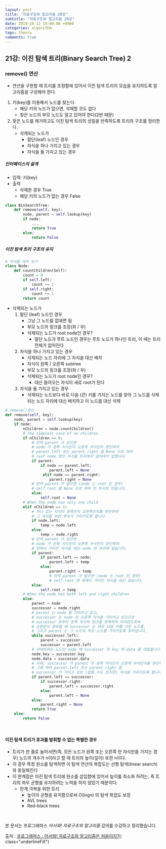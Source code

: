 ```yaml
---
layout: post
title: "자료구조와 알고리즘 20강"
subtitle: "자료구조와 알고리즘 20강"
date: 2019-10-12 19:00:00 +0900
categories: algorithm
tags: theory
comments: true
---
```


## 21강: 이진 탐색 트리(Binary Search Tree) 2



### remove() 연산

- 연산을 구현할 때 트리를 조정함에 있어서 이진 탐색 트리의 모습을 유지하도록 알고리즘을 구성해야 한다.

1. 키(key)를 이용해서 노드를 찾는다.
   - 해당 키의 노드가 없으면, 삭제할 것도 없다
   - 찾은 노드의 부모 노드도 알고 있어야 한다(2번 때문)
2. 찾은 노드를 제거하고도 이진 탐색 트리의 성질을 만족하도록 트리의 구조를 정리한다.
   - 삭제되는 노드가
     - 말단(leaf) 노드인 경우
     - 자식을 하나 가지고 있는 경우
     - 자식을 둘 가지고 있는 경우

##### 인터페이스의 설계

- 입력: 키(key)
- 출력
  - 삭제한 경우 True
  - 해당 키의 노드가 없는 경우 False

```python
class BinSearchTree:
    def remove(self, key):
        node, parent = self.lookup(key)
        if node:
            ...
            return True
        else:
            return False        
```

##### 이진 탐색 트리 구조의 유지

```python
# 자식을 세어 보기
class Node:
    def countChildren(Self):
        count = 0
        if self.left:
            count += 1
        if self.right:
            count += 1
        return count
```

- 삭제되는 노드가
  1. 말단 (leaf) 노드인 경우
     - 그냥 그 노드를 없애면 됨
     - 부모 노드의 링크를 조정(좌 / 우)
     - 삭제되는 노드가 root node인 경우?
       - 말단 노드가 루트 노드인 경우는 루트 노드가 하나인 트리, 이 때는 트리 전체가 없어진다
  2. 자식을 하나 가지고 있는 경우
     - 삭제되는 노드 자리에 그 자식을 대신 배치
     - 자식이 왼쪽 / 오른쪽 subtree
     - 부모 노드의 링크를 조정(좌 / 우)
     - 삭제되는 노드가 root node인 경우?
       - 대신 들어오는 자식이 새로 root가 된다
  3. 자식을 둘 가지고 있는 경우
     - 삭제되는 노드보다 바로 다음 (큰) 키를 가지는 노드를 찾아 그 노드를 삭제되는 노드 자리에 대신 배치하고 이 노드를 대신 삭제

```python
# remove()연산
def remove(self, key):
    node, parent = self.lookup(key)
    if node:
        nChildren = node.countChildren()
        # The simplest case of no children
        if nChildren == 0:
            # 만약 parent 가 있으면
            # node 가 왼쪽 자식인지 오른쪽 자식인지 판단하여
            # parent.left 또는 parent.right 를 None 으로 하여
            # leaf node 였던 자식을 트리에서 끊어내어 없앱니다.
            if parent:
                if node == parent.left:
                    parent.left = None
                 elif node == parent.right:
                    parent.right = None
            # 만약 parent 가 없으면 (node 는 root 인 경우)
            # self.root 를 None 으로 하여 빈 트리로 만듭니다.
            else:
                self.root = None
        # When the node has only one child
        elif nChildren == 1:
            # 하나 있는 자식이 왼쪽인지 오른쪽인지를 판단하여
            # 그 자식을 어떤 변수가 가리키도록 합니다.
            if node.left:
                temp = node.left                    
            else:
                temp = node.right
            # 만약 parent 가 있으면
            # node 가 왼쪽 자식인지 오른쪽 자식인지 판단하여
            # 위에서 가리킨 자식을 대신 node 의 자리에 넣습니다.
            if parent:
                if parent.left == node:
                    parent.left = temp
                else:
                    parent.right = temp
                    # 만약 parent 가 없으면 (node 는 root 인 경우)
                    # self.root 에 위에서 가리킨 자식을 대신 넣습니다.
            else:
            	self.root = temp
        # When the node has both left and right children
        else:
            parent = node
            successor = node.right
            # parent 는 node 를 가리키고 있고,
            # successor 는 node 의 오른쪽 자식을 가리키고 있으므로
            # successor 로부터 왼쪽 자식의 링크를 반복하여 따라감으로써
            # 순환문이 종료할 때 successor 는 바로 다음 키를 가진 노드를,
            # 그리고 parent 는 그 노드의 부모 노드를 가리키도록 찾아냅니다.
            while successor.left:
                parent = successor
                successor = parent.left
            # 삭제하려는 노드인 node 에 successor 의 key 와 data 를 대입합니다.
            node.key = successor.key
            node.data = successor.data
            # 이제, successor 가 parent 의 왼쪽 자식인지 오른쪽 자식인지를 판단하여
            # 그에 따라 parent.left 또는 parent.right 를
            # successor 가 가지고 있던 (없을 수도 있지만) 자식을 가리키도록 합니다.
            if parent.left == successor:
                if successor.right:
                    parent.left = successor.right
                else:
                    parent.left = None
            else:
                parent.right = None
            return True
    else:
        return False
```

<br>

#### 이진 탐색 트리가 효과를 발휘할 수 없는 특별한 경우

- 트리가 한 줄로 늘어서면(즉, 모든 노드가 왼쪽 또는 오른쪽 한 자식만을 가지는 경우) 노드의 개수가 n이라고 할 때 트리의 높이(깊이) 또한 n이다.
- 이 경우 특정 원소를 탐색하면 이 탐색 연산의 복잡도는 선형 탐색(linear search)와 동일해진다 
- 이 한계점은 이진 탐색 트리에 원소를 삽입함에 있어서 높이를 최소화 하려는, 즉 트리의 좌우 균형을 유지하려는 노력을 하지 않았기 때문이다.
  - 한계 극복을 위한 트리
    - 높이의 균형을 유지함으로써 _O_(logn) 의 탐색 복잡도 보장
    - AVL trees
    - Red-black trees





<br>

본 문서는 프로그래머스 *어서와! 자료구조와 알고리즘* 강의를 수강하고 정리했습니다.

출처 : [프로그래머스 : 어서와! 자료구조와 알고리즘은 처음이지?](https://programmers.co.kr/learn/courses/57){: class="underlineFill"}